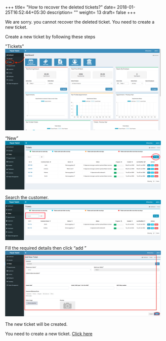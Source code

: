 +++
title= "How to recover the deleted tickets?"
date= 2018-01-25T16:52:44+05:30
description= ""
weight= 13
draft= false
+++


We are sorry. you cannot recover the deleted ticket. You need to create a new ticket. 

Create a new ticket by following these steps

"Tickets"
![How to create a new ticket?](/images/tickets/can_i_recover_the_deleted_tickets/go_to_tickets_edited-min.png)

“New”
![How to create a new ticket?](/images/tickets/can_i_recover_the_deleted_tickets/click_new.png)

Search the customer.
![How to create a new ticket?](/images/tickets/can_i_recover_the_deleted_tickets/search_customer.png)

Fill the required details then click “add ”
![How to create a new ticket?](/images/tickets/can_i_recover_the_deleted_tickets/add_the_required_details_and_add.png)

The new ticket will be created.

You need to create a new ticket. [Click here](/tickets/How-to-generate-tickets-for-the-exsisting-customers.md)

